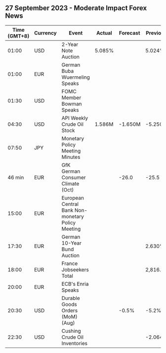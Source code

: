 ## 27 September 2023 - Moderate Impact Forex News

| Time (GMT+8) | Currency | Event | Actual | Forecast | Previous |
|------|----------|-------|--------|----------|----------|
| 01:00 | USD | 2-Year Note Auction | 5.085% |  | 5.024% |
| 01:00 | EUR | German Buba Wuermeling Speaks |  |  |  |
| 01:30 | USD | FOMC Member Bowman Speaks |  |  |  |
| 04:30 | USD | API Weekly Crude Oil Stock | 1.586M | -1.650M | -5.250M |
| 07:50 | JPY | Monetary Policy Meeting Minutes |  |  |  |
| 46 min | EUR | GfK German Consumer Climate (Oct) |  | -26.0 | -25.5 |
| 15:00 | EUR | European Central Bank Non-monetary Policy Meeting |  |  |  |
| 17:30 | EUR | German 10-Year Bund Auction |  |  | 2.630% |
| 18:00 | EUR | France Jobseekers Total |  |  | 2,816.6K |
| 20:00 | EUR | ECB's Enria Speaks |  |  |  |
| 20:30 | USD | Durable Goods Orders (MoM) (Aug) |  | -0.5% | -5.2% |
| 22:30 | USD | Cushing Crude Oil Inventories |  |  | -2.064M |
